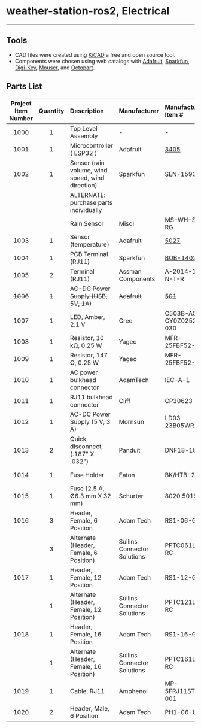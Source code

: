 # weather-station-ros2, Electrical

---

## Tools

- CAD files were created using [KiCAD](https://www.kicad.org/) a free and open source tool.
- Components were chosen using web catalogs with [Adafruit](https://www.adafruit.com/), [Sparkfun](https://www.sparkfun.com/), [Digi-Key](https://www.digikey.ca/), [Mouser](https://mouser.ca/), and [Octopart](https://octopart.com/).

## Parts List

| Project Item Number | Quantity | Description                                      | Manufacturer                | Manufacturer Item #                                  | Distributor  | Distributor #                                                                                                                                            |
| :-----------------: | :------: | :----------------------------------------------- | :-------------------------- | :--------------------------------------------------- | :----------- | :------------------------------------------------------------------------------------------------------------------------------------------------------- |
|        1000         |    1     | Top Level Assembly                               | -                           | -                                                    | Digi-Key     | -                                                                                                                                                        |
|        1001         |    1     | Microcontroller ( ESP32 )                        | Adafruit                    | [3405](https://www.adafruit.com/product/3405)        | Digi-Key     | [1528-2181-ND](https://www.digikey.ca/en/products/detail/adafruit-industries-llc/3405/7244967)                                                           |
|        1002         |    1     | Sensor (rain volume, wind speed, wind direction) | Sparkfun                    | [SEN-15901](https://www.sparkfun.com/products/15901) | Digi-Key     | [1568-SEN-15901-ND](https://www.digikey.ca/en/products/detail/sparkfun-electronics/SEN-15901/11570533)                                                   |
|                     |          | ALTERNATE: purchase parts individually           |                             |                                                      |              | -                                                                                                                                                        |
|                     |          | Rain Sensor                                      | Misol                       | MS-WH-SP-RG                                          | AliExpress   | -                                                                                                                                                        |
|        1003         |    1     | Sensor (temperature)                             | Adafruit                    | [5027](https://www.adafruit.com/product/5027)        | Digi-Key     | [1528-5027-ND](https://www.digikey.ca/en/products/detail/adafruit-industries-llc/5027/14291401)                                                          |
|        1004         |    1     | PCB Terminal (RJ11)                              | Sparkfun                    | [BOB-14021](https://www.sparkfun.com/products/14021) | Digi-Key     | [1568-1440-ND](https://www.digikey.ca/en/products/detail/sparkfun-electronics/BOB-14021/6228638)                                                         |
|        1005         |    2     | Terminal (RJ11)                                  | Assman Components           | A-2014-1-4-N-T-R                                     | Digi-Key     | [AE10395-ND](https://www.digikey.ca/en/products/detail/assmann-wsw-components/A-2014-1-4-N-T-R/2183646)                                                  |
|      ~~1006~~       |  ~~1~~   | ~~AC-DC Power Supply (USB, 5V, 1A)~~             | ~~Adafruit~~                | [~~501~~](https://www.adafruit.com/product/501)      | ~~Digi-Key~~ | -                                                                                                                                                        |
|        1007         |    1     | LED, Amber, 2.1 V                                | Cree                        | C503B-ACN-CY0Z0252-030                               | Digi-Key     | [C503B-ACN-CY0Z0252-030CT-ND](https://www.digikey.ca/en/products/detail/creeled-inc/C503B-ACN-CY0Z0252-030/2341518)                                      |
|        1008         |    1     | Resistor, 10 kΩ, 0.25 W                          | Yageo                       | MFR-25FBF52-10K                                      | Digi-Key     | [10.0KXBK-ND](https://www.digikey.ca/en/products/detail/yageo/MFR-25FBF52-10K/13219)                                                                     |
|        1009         |    1     | Resistor, 147 Ω, 0.25 W                          | Yageo                       | MFR-25FBF52-147R                                     | Digi-Key     | [147XBK-ND](https://www.digikey.ca/en/products/detail/yageo/MFR-25FBF52-147R/12829)                                                                      |
|        1010         |    1     | AC power bulkhead connector                      | AdamTech                    | IEC-A-1                                              | Digi-Key     | [2057-IEC-A-1-ND](https://www.digikey.ca/en/products/detail/adam-tech/IEC-A-1/9832381)                                                                   |
|        1011         |    1     | RJ11 bulkhead connector                          | Cliff                       | CP30623                                              | Digi-Key     | [3185-CP30623-ND](https://www.digikey.ca/en/products/detail/cliff-electronic-components-ltd/CP30623/13688238)                                            |
|        1012         |    1     | AC-DC Power Supply (5 V, 3 A)                    | Mornsun                     | LD03-23B05WR2                                        | Digi-Key     | [2725-LD03-23B05WR2-ND](https://www.digikey.ca/en/products/detail/mornsun-america-llc/LD03-23B05WR2/13968647)                                            |
|        1013         |    2     | Quick disconnect, (.187" X .032")                | Panduit                     | DNF18-187FIB                                         | Digi-Key     |                                                                                                                                                          |
|        1014         |    1     | Fuse Holder                                      | Eaton                       | BK/HTB-22I-R                                         | Digi-Key     | [283-2851-ND](https://www.digikey.ca/en/products/detail/eaton-electronics-division/BK-HTB-22I-R/1024104)                                                 |
|        1015         |    1     | Fuse (2.5 A, Ø6.3 mm X 32 mm)                    | Schurter                    | 8020.5015                                            | Digi-Key     | [486-3090-ND](https://www.digikey.ca/en/products/detail/schurter-inc/8020-5015/5051479)                                                                  |
|        1016         |    3     | Header, Female, 6 Position                       | Adam Tech                   | RS1-06-G                                             | Digi-Key     | [2057-RS1-06-G-ND](https://www.digikey.ca/en/products/detail/adam-tech/RS1-06-G/9832050)                                                                 |
|                     |    3     | Alternate (Header, Female, 6 Position)           | Sullins Connector Solutions | PPTC061LFBN-RC                                       | Digi-Key     | [S7004-ND](https://www.digikey.ca/en/products/detail/sullins-connector-solutions/PPTC061LFBN-RC/810145?s=N4IgTCBcDaIApwCoGEAMA2AjAGQGICEA5AWgCVkQBdAXyA) |
|        1017         |    1     | Header, Female, 12 Position                      | Adam Tech                   | RS1-12-G                                             | Digi-Key     | [2057-RS1-12-G-ND](https://www.digikey.ca/en/products/detail/adam-tech/RS1-12-G/9832041)                                                                 |
|                     |    1     | Alternate (Header, Female, 12 Position)          | Sullins Connector Solutions | PPTC121LFBN-RC                                       | Digi-Key     | [S6100-ND](https://www.digikey.ca/en/products/detail/sullins-connector-solutions/PPTC121LFBN-RC/807231?s=N4IgTCBcDaIApwCoGECMZUBkBiAhAcgLQBKyIAugL5A)    |
|        1018         |    1     | Header, Female, 16 Position                      | Adam Tech                   | RS1-16-G                                             |              |                                                                                                                                                          |
|                     |    1     | Alternate (Header, Female, 16 Position)          | Sullins Connector Solutions | PPTC161LFBN-RC                                       | Digi-Key     | [S7014-ND](https://www.digikey.ca/en/products/detail/sullins-connector-solutions/PPTC161LFBN-RC/810154?s=N4IgTCBcDaIApwCoGECMA2VAZAYgIQDkBaAJWRAF0BfIA)  |
|        1019         |    1     | Cable, RJ11                                      | Amphenol                    | MP-5FRJ11STWS-001                                    | Digi-Key     | [3272-MP-5FRJ11STWS-001-ND](https://www.digikey.ca/en/products/detail/amphenol-cables-on-demand/MP-5FRJ11STWS-001/13877699)                              |
|        1020         |    2     | Header, Male, 6 Position                         | Adam Tech                   | PH1-06-UA                                            | Digi-Key     | [2057-PH1-06-UA-ND](https://www.digikey.ca/en/products/detail/adam-tech/PH1-06-UA/9830394)                                                               |

